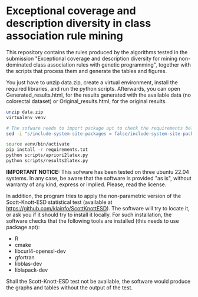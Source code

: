 # Exceptional coverage and description diversity in class association rule mining
This repository contains the rules produced by the algorithms tested in the submission "Exceptional coverage and description diversity for mining non-dominated class association rules with genetic programming", together with the scripts that process them and generate the tables and figures.

You just have to unzip data.zip, create a virtual environment, install the required libraries, and run the python scripts. Afterwards, you can open Generated_results.html, for the results generated with the available data (no colorectal dataset) or Original_results.html, for the original results.

```bash
unzip data.zip
virtualenv venv

# The sofware needs to import package apt to check the requirements below IMPORTANT NOTICE
sed -i "s/include-system-site-packages = false/include-system-site-packages = true/g" venv/pyvenv.cfg

source venv/bin/activate
pip install -r requirements.txt
python scripts/apriori2latex.py
python scripts/results2latex.py
```

**IMPORTANT NOTICE:** This sofware has been tested on three ubuntu 22.04 systems. In any case, be aware that the software is provided "as is", without warranty of any kind, express or implied. Please, read the license.

In addition, the program tries to apply the non-parametric version of the Scott-Knott-ESD statistical test (available at https://github.com/klainfo/ScottKnottESD). The software will try to locate it, or ask you if it should try to install it locally. For such installation, the software checks that the following tools are installed (this needs to use package apt):
- R
- cmake
- libcurl4-openssl-dev
- gfortran
- libblas-dev
- liblapack-dev

Shall the Scott-Knott-ESD test not be available, the software would produce the graphs and tables without the output of the test.

